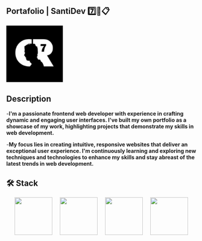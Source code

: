 ## Portafolio | SantiDev 7️⃣💼📋

<a href="https://portafolio-dev-santi.vercel.app/" target="_blank">
  <img width="150px" src="./public/favicon/android-chrome-192x192.png" alt="Logo"  />
</a>

## Description

<div aling="center">

-**I'm a passionate frontend web developer with experience in crafting dynamic and engaging user interfaces.
I've built my own portfolio as a showcase of my work, highlighting projects that demonstrate my skills in web development.**

-**My focus lies in creating intuitive, responsive websites that deliver an exceptional user experience.
I'm continuously learning and exploring new techniques and technologies to enhance my skills and stay abreast
of the latest trends in web development.**

</div>

## 🛠️ Stack

<div style="display:flex; gap: 20px; justify-content: center" align="center">
  <img width="100px" height="100px" src="https://skillicons.dev/icons?i=react"/>
  <img width="100px" height="100px" src="https://skillicons.dev/icons?i=next"/>
  <img width="100px" height="100px" src="https://skillicons.dev/icons?i=tailwind"/>
  <img width="100px" height="100px" src="https://skillicons.dev/icons?i=vercel"/>
</div>
